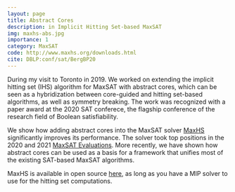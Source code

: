 ```yaml
---
layout: page
title: Abstract Cores
description: in Implicit Hitting Set-based MaxSAT
img: maxhs-abs.jpg
importance: 1
category: MaxSAT
code: http://www.maxhs.org/downloads.html
cite: DBLP:conf/sat/BergBP20
---
```


During my visit to Toronto in 2019. We worked on extending the implicit hitting set (IHS) algorithm
for MaxSAT with abstract cores, which can be seen as a hybridization between core-guided and hitting set-based algorithms, as well as symmetry
breaking. The work was recognized with a paper award at the 2020 SAT conferece, the flagship conference of the research field of Boolean satisfiability.

We show how adding abstract cores into the MaxSAT solver [MaxHS](http://www.maxhs.org/)
significantly improves its performance. The solver took top positions in the 2020 and 2021 [MaxSAT Evaluations](https://maxsat-evaluations.github.io/). More recently, we have shown how abstract cores can be used as a basis for a framework that unifies most of the existing SAT-based MaxSAT algorithms.

MaxHS is available in open source [here](http://www.maxhs.org/downloads.html), as long as you have a MIP solver to use for the hitting set computations.
